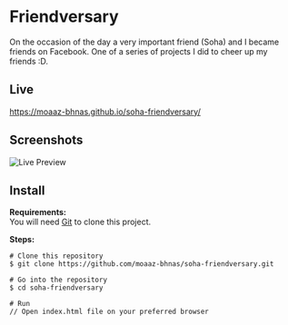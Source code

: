 # Friendversary
On the occasion of the day a very important friend (Soha) and I became friends on Facebook. One of a series of projects I did to cheer up my friends :D.

## Live
https://moaaz-bhnas.github.io/soha-friendversary/

## Screenshots
![Live Preview](https://media.giphy.com/media/OQHvOQ6oVB6m8rcmdd/giphy.gif)

## Install
<b>Requirements:</b>  
You will need [Git](https://git-scm.com/) to clone this project.  

<b>Steps:</b>
```
# Clone this repository
$ git clone https://github.com/moaaz-bhnas/soha-friendversary.git

# Go into the repository
$ cd soha-friendversary

# Run
// Open index.html file on your preferred browser
```
